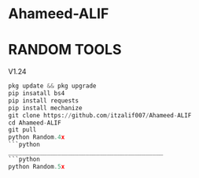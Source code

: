 # Ahameed-ALIF 
# RANDOM TOOLS 
V1.24
```python 
pkg update && pkg upgrade
pip insatall bs4
pip install requests
pip install mechanize
git clone https://github.com/itzalif007/Ahameed-ALIF 
cd Ahameed-ALIF
git pull
python Random.4x
```python
____________________________________________
```python 
python Random.5x
